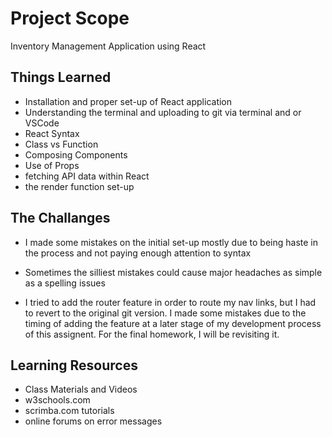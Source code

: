 # Project Scope

Inventory Management Application using React

## Things Learned

- Installation and proper set-up of React application
- Understanding the terminal and uploading to git via terminal and or VSCode
- React Syntax
- Class vs Function
- Composing Components
- Use of Props
- fetching API data within React
- the render function set-up

## The Challanges

- I made some mistakes on the initial set-up mostly due to being haste in the process and not paying enough attention to syntax

- Sometimes the silliest mistakes could cause major headaches as simple as a spelling issues

- I tried to add the router feature in order to route my nav links, but I had to revert to the original git version. I made some mistakes due to the timing of adding the feature at a later stage of my development process of this assignent. For the final homework, I will be revisiting it.

## Learning Resources

- Class Materials and Videos
- w3schools.com
- scrimba.com tutorials
- online forums on error messages